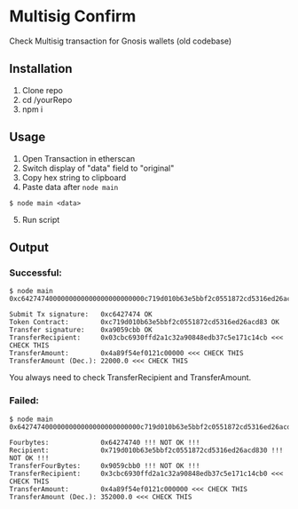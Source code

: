 # Multisig Confirm ###

Check Multisig transaction for Gnosis wallets (old codebase)

## Installation

1. Clone repo
2. cd /yourRepo
3. npm i

## Usage

1. Open Transaction in etherscan
2. Switch display of "data" field to "original"
3. Copy hex string to clipboard
4. Paste data after ```node main```

```
$ node main <data>
```

5. Run script

## Output
### Successful:
```
$ node main 0xc6427474000000000000000000000000c719d010b63e5bbf2c0551872cd5316ed26acd83000000000000000000000000000000000000000000000000000000000000000000000000000000000000000000000000000000000000000000000000000000600000000000000000000000000000000000000000000000000000000000000044a9059cbb00000000000000000000000003cbc6930ffd2a1c32a90848edb37c5e171c14cb0000000000000000000000000000000000000000000004a89f54ef0121c0000000000000000000000000000000000000000000000000000000000000

Submit Tx signature:   0xc6427474 OK
Token Contract:        0xc719d010b63e5bbf2c0551872cd5316ed26acd83 OK
Transfer signature:    0xa9059cbb OK
TransferRecipient:     0x03cbc6930ffd2a1c32a90848edb37c5e171c14cb <<< CHECK THIS
TransferAmount:        0x4a89f54ef0121c00000 <<< CHECK THIS
TransferAmount (Dec.): 22000.0 <<< CHECK THIS
```

You always need to check TransferRecipient and TransferAmount.
### Failed:
```
$ node main 0x6427474000000000000000000000000c719d010b63e5bbf2c0551872cd5316ed26acd83000000000000000000000000000000000000000000000000000000000000000000000000000000000000000000000000000000000000000000000000000000600000000000000000000000000000000000000000000000000000000000000044a9059cbb00000000000000000000000003cbc6930ffd2a1c32a90848edb37c5e171c14cb0000000000000000000000000000000000000000000004a89f54ef0121c0000000000000000000000000000000000000000000000000000000000000

Fourbytes:             0x64274740 !!! NOT OK !!!
Recipient:             0x719d010b63e5bbf2c0551872cd5316ed26acd830 !!! NOT OK !!!
TransferFourBytes:     0x9059cbb0 !!! NOT OK !!!
TransferRecipient:     0x3cbc6930ffd2a1c32a90848edb37c5e171c14cb0 <<< CHECK THIS
TransferAmount:        0x4a89f54ef0121c000000 <<< CHECK THIS
TransferAmount (Dec.): 352000.0 <<< CHECK THIS

```
